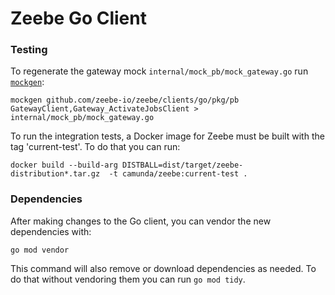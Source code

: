 # Zeebe Go Client


### Testing

To regenerate the gateway mock `internal/mock_pb/mock_gateway.go` run [`mockgen`](https://github.com/golang/mock#installation):

```
mockgen github.com/zeebe-io/zeebe/clients/go/pkg/pb GatewayClient,Gateway_ActivateJobsClient > internal/mock_pb/mock_gateway.go
```

To run the integration tests, a Docker image for Zeebe must be built with the tag 'current-test'. To do that you can run:
```
docker build --build-arg DISTBALL=dist/target/zeebe-distribution*.tar.gz  -t camunda/zeebe:current-test .
```

### Dependencies

After making changes to the Go client, you can vendor the new dependencies with:

```
go mod vendor
```

This command will also remove or download dependencies as needed. To do that without vendoring them you can run `go mod tidy`.
